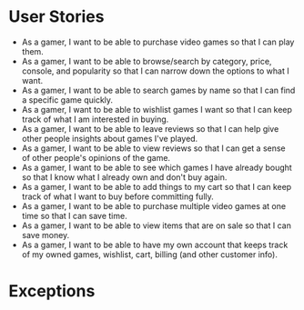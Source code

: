 # User Stories
- As a gamer, I want to be able to purchase video games so that I can play them.
- As a gamer, I want to be able to browse/search by category, price, console, and popularity so that I can narrow down the options to what I want.
- As a gamer, I want to be able to search games by name so that I can find a specific game quickly.
- As a gamer, I want to be able to wishlist games I want so that I can keep track of what I am interested in buying.
- As a gamer, I want to be able to leave reviews so that I can help give other people insights about games I've played.
- As a gamer, I want to be able to view reviews so that I can get a sense of other people's opinions of the game.
- As a gamer, I want to be able to see which games I have already bought so that I know what I already own and don't buy again.
- As a gamer, I want to be able to add things to my cart so that I can keep track of what I want to buy before committing fully.
- As a gamer, I want to be able to purchase multiple video games at one time so that I can save time.
- As a gamer, I want to be able to view items that are on sale so that I can save money.
- As a gamer, I want to be able to have my own account that keeps track of my owned games, wishlist, cart, billing (and other customer info).

# Exceptions
